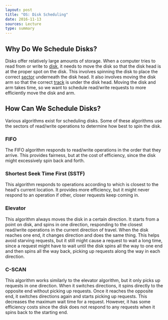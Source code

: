 ```yaml
---
layout: post
title: "OS: Disk Scheduling"
date: 2016-11-13
sources: Lecture
type: summary
---
```


## Why Do We Schedule Disks?
Disks offer relatively large amounts of storage. When a computer tries to read from or write to [disk](http://cdn.computerhope.com/harddrive.jpg), it needs to move the disk so that the disk head is at the proper spot on the disk. This involves spinning the disk to place the correct [sector](http://www.minitool.com/images-mt/lib/hard-disk-bad-sectors.jpg) underneath the disk head. It also involves moving the disk arm so that the correct [track](http://www.minitool.com/images-mt/lib/hard-disk-bad-sectors.jpg) is under the disk head. Moving the disk and arm takes time, so we want to schedule read/write requests to more efficiently move the disk and arm.

## How Can We Schedule Disks?
Various algorithms exist for scheduling disks. Some of these algorithms use the sectors of read/write operations to determine how best to spin the disk.

### FIFO
The FIFO algorithm responds to read/write operations in the order that they arrive. This provides fairness, but at the cost of efficiency, since the disk might excessively spin back and forth.

### Shortest Seek Time First (SSTF)
This algorithm responds to operations according to which is closest to the head's current location. It provides more efficiency, but it might never respond to an operation if other, closer requests keep coming in.

### Elevator
This algorithm always moves the disk in a certain direction. It starts from a point on disk, and spins in one direction, responding to the closest read/write operations in the current direction of travel. When the disk reaches one end, it changes direction and does the same thing. This helps avoid starving requests, but it still might cause a request to wait a long time, since a request might have to wait until the disk spins all the way to one end and then spins all the way back, picking up requests along the way in each direction.

### C-SCAN
This algorithm works similarly to the elevator algorithm, but it only picks up requests in one direction. When it switches directions, it spins directly to the opposite end without picking up requests. Once it reaches the opposite end, it switches directions again and starts picking up requests. This decreases the maximum wait time for a request. However, it has some efficiency costs since the disk does not respond to any requests when it spins back to the starting end.
 

